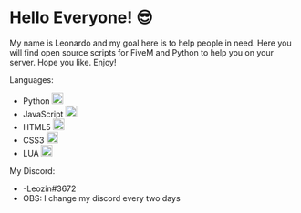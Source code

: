 # Hello Everyone! 😎

My name is Leonardo and my goal here is to help people in need. Here you will find open source scripts for FiveM and Python to help you on your server. Hope you like. Enjoy!

Languages:
- Python <img src="https://upload.wikimedia.org/wikipedia/commons/thumb/0/0a/Python.svg/1200px-Python.svg.png" width="20vw" height="20vh">
- JavaScript <img src="https://upload.wikimedia.org/wikipedia/commons/thumb/9/99/Unofficial_JavaScript_logo_2.svg/1200px-Unofficial_JavaScript_logo_2.svg.png" width="20vw" height="20vh">
- HTML5 <img src="https://upload.wikimedia.org/wikipedia/commons/thumb/6/61/HTML5_logo_and_wordmark.svg/1200px-HTML5_logo_and_wordmark.svg.png" width="20vw" height="20vh">
- CSS3 <img src="https://upload.wikimedia.org/wikipedia/commons/thumb/d/d5/CSS3_logo_and_wordmark.svg/1200px-CSS3_logo_and_wordmark.svg.png" width="20vw" height="20vh">
- LUA <img src="https://upload.wikimedia.org/wikipedia/commons/thumb/c/cf/Lua-Logo.svg/1200px-Lua-Logo.svg.png" width="20vw" height="20vh">

My Discord:
- -Leozin#3672
- OBS: I change my discord every two days 
